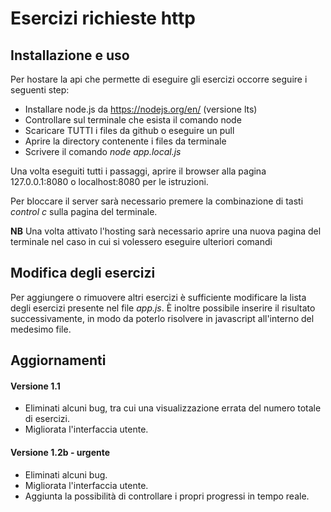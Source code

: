 # Esercizi richieste http

## Installazione e uso

Per hostare la api che permette di eseguire gli esercizi occorre seguire i seguenti step:
 - Installare node.js da https://nodejs.org/en/ (versione lts)
 - Controllare sul terminale che esista il comando node
 - Scaricare TUTTI i files da github o eseguire un pull
 - Aprire la directory contenente i files da terminale
 - Scrivere il comando _node app.local.js_

Una volta eseguiti tutti i passaggi, aprire il browser alla pagina 127.0.0.1:8080 o localhost:8080 per le istruzioni.

Per bloccare il server sarà necessario premere la combinazione di tasti *control c* sulla pagina del terminale.

**NB** Una volta attivato l'hosting sarà necessario aprire una nuova pagina del terminale nel caso in cui si volessero eseguire ulteriori comandi


## Modifica degli esercizi

Per aggiungere o rimuovere altri esercizi è sufficiente modificare la lista degli esercizi presente nel file _app.js_. È inoltre possibile inserire il risultato successivamente, in modo da poterlo risolvere in javascript all'interno del medesimo file.


## Aggiornamenti

#### Versione 1.1
 - Eliminati alcuni bug, tra cui una visualizzazione errata del numero totale di esercizi.
 - Migliorata l'interfaccia utente.

#### Versione 1.2b - urgente
 - Eliminati alcuni bug.
 - Migliorata l'interfaccia utente.
 - Aggiunta la possibilità di controllare i propri progressi in tempo reale.